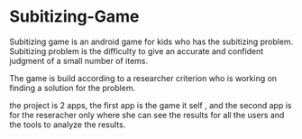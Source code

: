 # Subitizing-Game

Subitizing game is an android game for kids who has the subitizing problem.
Subitizing problem is the difficulty to give an accurate and confident judgment of a small number of items.

The game is build according to a researcher criterion who is working on finding a solution for the problem. 

the project is 2 apps, the first app is the game it self , and the second app is for the reseracher only where she can see the results for all the users and the tools to analyze the results.


